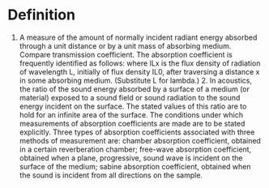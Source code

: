# Definition

1.  A measure of the amount of normally incident radiant energy absorbed
    through a unit distance or by a unit mass of absorbing medium.
    Compare transmission coefficient. The absorption coefficient is
    frequently identified as follows: where ILx is the flux density of
    radiation of wavelength L, initially of flux density IL0, after
    traversing a distance x in some absorbing medium. (Substitute L for
    lambda.) 2. In acoustics, the ratio of the sound energy absorbed by
    a surface of a medium (or material) exposed to a sound field or
    sound radiation to the sound energy incident on the surface. The
    stated values of this ratio are to hold for an infinite area of the
    surface. The conditions under which measurements of absorption
    coefficients are made are to be stated explicitly. Three types of
    absorption coefficients associated with three methods of measurement
    are: chamber absorption coefficient, obtained in a certain
    reverberation chamber; free-wave absorption coefficient, obtained
    when a plane, progressive, sound wave is incident on the surface of
    the medium; sabine absorption coefficient, obtained when the sound
    is incident from all directions on the sample.
